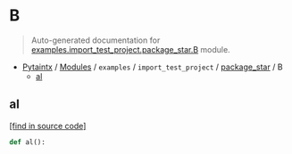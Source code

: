 # B

> Auto-generated documentation for [examples.import_test_project.package_star.B](../../../../examples/import_test_project/package_star/B.py) module.

- [Pytaintx](../../../README.md#pytaintx-index) / [Modules](../../../README.md#pytaintx-modules) / `examples` / `import_test_project` / [package_star](index.md#package_star) / B
    - [al](#al)

## al

[[find in source code]](../../../../examples/import_test_project/package_star/B.py#L1)

```python
def al():
```
